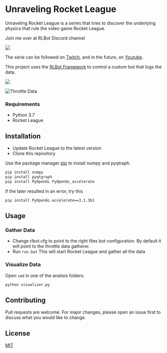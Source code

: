 # Unraveling Rocket League

Unraveling Rocket League is a series that tries to discover the underlying physics that rule the video game Rocket League.

Join me over at RLBot Discord channel

[<img src="https://img.shields.io/discord/348658686962696195.svg?colorB=7581dc&logo=discord&logoColor=white">](https://discord.gg/zbaAKPt)

The serie can be followed on [Twitch](https://www.twitch.tv/skyborg), and in the future, on [Youtube](https://www.youtube.com/channel/UCiGBLPMDeDBfALHbJkfQeIg).

This project uses the [RLBot Framework](http://www.rlbot.org/) to control a custom bot that logs the data.

[<img src="https://img.shields.io/pypi/v/rlbot.svg">](https://pypi.org/project/rlbot/)

![Throttle Data](https://i.gyazo.com/baca3467dcf76d9a41ad6a9fc6f333a2.gif)

### Requirements

- Python 3.7
- Rocket League

## Installation

- Update Rocket League to the latest version
- Clone this repository

Use the package manager [pip](https://pip.pypa.io/en/stable/) to install numpy and pyqtraph.

```bash
pip install numpy
pip install pyqtgraph
pip install PyOpenGL PyOpenGL_accelerate
```

If the later resulted in an error, try this

```bash
pip install PyOpenGL-accelerate==3.1.3b1
```

## Usage

### Gather Data

- Change rlbot.cfg to point to the right files bot configuration. By default it will point to the throttle data gatherer.
- Run `run.bat`
This will start Rocket League and gather all the data 

### Visualize Data

Open `cmd` in one of the analisis folders.
```bash
python visualizer.py 
```

## Contributing

Pull requests are welcome. For major changes, please open an issue first to discuss what you would like to change.

## License
[MIT](https://choosealicense.com/licenses/mit/)
